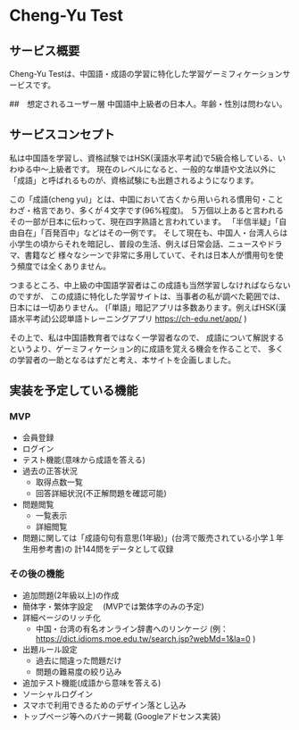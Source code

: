 # Cheng-Yu Test

## サービス概要
Cheng-Yu Testは、中国語・成語の学習に特化した学習ゲーミフィケーションサービスです。

##　想定されるユーザー層
中国語中上級者の日本人。年齢・性別は問わない。

## サービスコンセプト
私は中国語を学習し、資格試験ではHSK(漢語水平考試)で5級合格している、いわゆる中〜上級者です。
現在のレベルになると、一般的な単語や文法以外に「成語」と呼ばれるものが、資格試験にも出題されるようになります。

この「成語(cheng yu)」とは、中国において古くから用いられる慣用句・ことわざ・格言であり、多くが４文字です(96%程度)。
５万個以上あると言われるその一部が日本に伝わって、現在四字熟語と言われています。
「半信半疑」「自由自在」「百発百中」などはその一例です。
そして現在も、中国人・台湾人らは小学生の頃からそれを暗記し、普段の生活、例えば日常会話、ニュースやドラマ、書籍など
様々なシーンで非常に多用していて、それは日本人が慣用句を使う頻度では全くありません。

つまるところ、中上級の中国語学習者はこの成語も当然学習しなければならないのですが、
この成語に特化した学習サイトは、当事者の私が調べた範囲では、日本には一切ありません。
(「単語」暗記アプリは多数あります。例えばHSK(漢語水平考試)公認単語トレーニングアプリ https://ch-edu.net/app/ )

その上で、私は中国語教育者ではなく一学習者なので、
成語について解説するというより、ゲーミフィケーション的に成語を覚える機会を作ることで、
多くの学習者の一助となるはずだと考え、本サイトを企画しました。

## 実装を予定している機能
### MVP
* 会員登録
* ログイン
* テスト機能(意味から成語を答える)
* 過去の正答状況
  * 取得点数一覧
  * 回答詳細状況(不正解問題を確認可能)
* 問題閲覧
  * 一覧表示
  * 詳細閲覧
* 問題に関しては「成語句句有意思(1年級)」(台湾で販売されている小学１年生用参考書)の
  計144問をデータとして収録

### その後の機能
* 追加問題(2年級以上)の作成
* 簡体字・繁体字設定
　(MVPでは繁体字のみの予定)
* 詳細ページのリッチ化
  * 中国・台湾の有名オンライン辞書へのリンケージ
    (例： https://dict.idioms.moe.edu.tw/search.jsp?webMd=1&la=0 )
* 出題ルール設定
  * 過去に間違った問題だけ
  * 問題の難易度の絞り込み
* 追加テスト機能(成語から意味を答える)
* ソーシャルログイン
* スマホで利用できるためのデザイン落とし込み
* トップページ等へのバナー掲載
  (Googleアドセンス実装)
